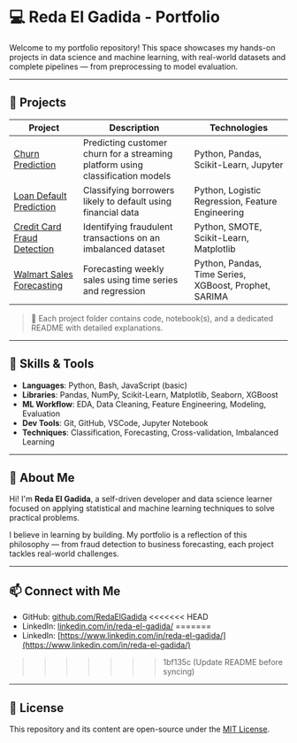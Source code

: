 # 💻 Reda El Gadida - Portfolio

Welcome to my portfolio repository! This space showcases my hands-on projects in data science and machine learning, with real-world datasets and complete pipelines — from preprocessing to model evaluation.

---

## 📁 Projects

| Project | Description | Technologies |
|--------|-------------|---------------|
| [Churn Prediction](./churn%20prediction) | Predicting customer churn for a streaming platform using classification models | Python, Pandas, Scikit-Learn, Jupyter |
| [Loan Default Prediction](./loan%20default%20prediction) | Classifying borrowers likely to default using financial data | Python, Logistic Regression, Feature Engineering |
| [Credit Card Fraud Detection](./Credit%20Card%20Fraud%20Detection) | Identifying fraudulent transactions on an imbalanced dataset | Python, SMOTE, Scikit-Learn, Matplotlib |
| [Walmart Sales Forecasting](./walmart%20sales%20forecasting) | Forecasting weekly sales using time series and regression | Python, Pandas, Time Series, XGBoost, Prophet, SARIMA |


> 📌 Each project folder contains code, notebook(s), and a dedicated README with detailed explanations.

---

## 🚀 Skills & Tools

- **Languages**: Python, Bash, JavaScript (basic)
- **Libraries**: Pandas, NumPy, Scikit-Learn, Matplotlib, Seaborn, XGBoost
- **ML Workflow**: EDA, Data Cleaning, Feature Engineering, Modeling, Evaluation
- **Dev Tools**: Git, GitHub, VSCode, Jupyter Notebook
- **Techniques**: Classification, Forecasting, Cross-validation, Imbalanced Learning

---

## 🎯 About Me

Hi! I'm **Reda El Gadida**, a self-driven developer and data science learner focused on applying statistical and machine learning techniques to solve practical problems.

I believe in learning by building. My portfolio is a reflection of this philosophy — from fraud detection to business forecasting, each project tackles real-world challenges.

---

## 📫 Connect with Me

- GitHub: [github.com/RedaElGadida](https://github.com/RedaElGadida)
<<<<<<< HEAD
- LinkedIn: [linkedin.com/in/reda-el-gadida/](https://www.linkedin.com/in/reda-el-gadida/)
=======
- LinkedIn: [https://www.linkedin.com/in/reda-el-gadida/](https://www.linkedin.com/in/reda-el-gadida/)
>>>>>>> 1bf135c (Update README before syncing)

---

## 📜 License

This repository and its content are open-source under the [MIT License](LICENSE).

